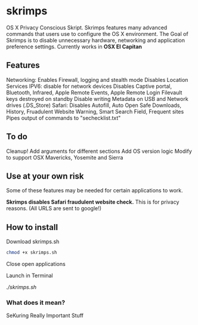 # skrimps
OS X Privacy Conscious Skript. Skrimps features many advanced commands that users use to configure the OS X environment.
The Goal of Skrimps is to disable unnecessary hardware, networking and application preference settings.
Currently works in **OSX El Capitan**

## Features
Networking:
Enables Firewall, logging and stealth mode
Disables Location Services
IPV6: disable for network devices
Disables Captive portal, Bluetooth, Infrared, Apple Remote Events, Apple Remote Login
Filevault keys destroyed on standby
Disable writing Metadata on USB and Network drives (.DS_Store)
Safari: Disables Autofill, Auto Open Safe Downloads, History, Fruadulent Website Warning, Smart Search Field, Frequent sites
Pipes output of commands to "sechecklist.txt"

## To do
Cleanup!
Add arguments for different sections
Add OS version logic
Modify to support OSX Mavericks, Yosemite and Sierra

## Use at your own risk
Some of these features may be needed for certain applications to work.

**Skrimps disables Safari fraudulent website check.**
This is for privacy reasons. (All URLS are sent to google!)

## How to install
Download skrimps.sh
```bash
chmod +x skrimps.sh
```
Close open applications

Launch in Terminal

_./skrimps.sh_


### What does it mean?
SeKuring Really Important Stuff
